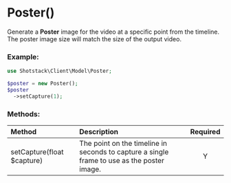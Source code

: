 # Poster()

Generate a **Poster** image for the video at a specific point from the timeline. The poster image size will match the size of the output video.

### Example:

```php
use Shotstack\Client\Model\Poster;

$poster = new Poster();
$poster
  ->setCapture(1);
```

### Methods:

Method | Description | Required
:--- | :--- | :---: 
setCapture(float $capture) | The point on the timeline in seconds to capture a single frame to use as the poster image. | Y

